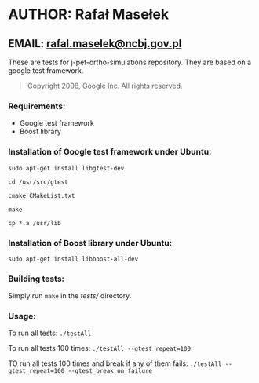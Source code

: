 # AUTHOR: Rafał Masełek
## EMAIL: rafal.maselek@ncbj.gov.pl

These are tests for j-pet-ortho-simulations repository.
They are based on a google test framework.
>Copyright 2008, Google Inc.
All rights reserved.

### Requirements:
+ Google test framework
+ Boost library

### Installation of Google test framework under Ubuntu:
`sudo apt-get install libgtest-dev`

`cd /usr/src/gtest`

`cmake CMakeList.txt`

`make`

`cp *.a /usr/lib`

### Installation of Boost library under Ubuntu:
`sudo apt-get install libboost-all-dev`

### Building tests:
Simply run `make` in the *tests/* directory.

### Usage:
To run all tests:
`./testAll`

To run all tests 100 times:
`./testAll --gtest_repeat=100`

TO run all tests 100 times and break if any of them fails:
`./testAll --gtest_repeat=100 --gtest_break_on_failure`


